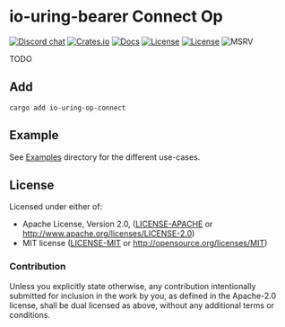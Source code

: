 # io-uring-bearer Connect Op

[![Discord chat][discord-badge]][discord-url]
[![Crates.io](https://img.shields.io/crates/v/io-uring-op-connect.svg)](https://crates.io/crates/io-uring-op-connect)
[![Docs](https://docs.rs/io-uring-op-connect/badge.svg)](https://docs.rs/io-uring-op-connect)
[![License](https://img.shields.io/badge/License-Apache%202.0-blue.svg)](https://opensource.org/licenses/Apache-2.0)
[![License](https://img.shields.io/badge/License-MIT-yellow.svg)](https://opensource.org/licenses/MIT)
![MSRV](https://img.shields.io/badge/MSRV-1.70.0-blue)

TODO

## Add

```ignore
cargo add io-uring-op-connect
```

## Example

See [Examples](./examples) directory for the different use-cases.

## License

Licensed under either of:

 * Apache License, Version 2.0, ([LICENSE-APACHE](LICENSE-APACHE) or http://www.apache.org/licenses/LICENSE-2.0)
 * MIT license ([LICENSE-MIT](LICENSE-MIT) or http://opensource.org/licenses/MIT)

### Contribution

Unless you explicitly state otherwise, any contribution intentionally submitted for inclusion in the work by you, as defined in the Apache-2.0 license, shall be dual licensed as above, without any additional terms or conditions.

[discord-badge]: https://img.shields.io/discord/934761553952141402.svg?logo=discord
[discord-url]: https://discord.gg/rXVsmzhaZa
